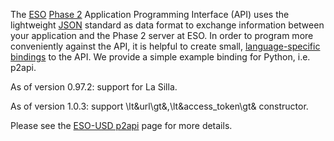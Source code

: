 The [ESO](https://www.eso.org/public/) [Phase 2](https://www.eso.org/sci/observing/phase2.html) Application Programming Interface (API) uses the lightweight [JSON](<https://en.wikipedia.org/wiki/JSON>) standard as data format to exchange information between your application and the Phase 2 server at ESO. In order to program more conveniently against the API, it is helpful to create small, [language-specific bindings](<https://en.wikipedia.org/wiki/Language_binding>) to the API. We provide a simple example binding for Python, i.e. p2api.

As of version 0.97.2: support for La Silla.

As of version 1.0.3: support \lt&url\gt&,\lt&access_token\gt& constructor.

Please see the [ESO-USD p2api](<http://eso.org/sci/observing/phase2/p2intro/Phase2API.html>) page for more details.